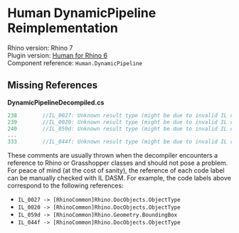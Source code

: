 # Human DynamicPipeline Reimplementation

Rhino version: Rhino 7  
Plugin version: [Human for Rhino 6](https://www.food4rhino.com/en/app/human)  
Component reference: ```Human.DynamicPipeline```

## Missing References

**DynamicPipelineDecompiled.cs**
```C#
238        //IL_0027: Unknown result type (might be due to invalid IL or missing references)
239        //IL_0020: Unknown result type (might be due to invalid IL or missing references)
240        //IL_059d: Unknown result type (might be due to invalid IL or missing references)
...
333        //IL_044f: Unknown result type (might be due to invalid IL or missing references)
```

These comments are usually thrown when the decompiler encounters a reference to Rhino or Grasshopper classes and should not pose a problem. For peace of mind (at the cost of sanity), the reference of each code label can be manually checked with IL DASM. For example, the code labels above correspond to the following references:  
- ```IL_0027 -> [RhinoCommon]Rhino.DocObjects.ObjectType```  
- ```IL_0020 -> [RhinoCommon]Rhino.DocObjects.ObjectType```  
- ```IL_059d -> [RhinoCommon]Rhino.Geometry.BoundingBox```  
- ```IL_044f -> [RhinoCommon]Rhino.DocObjects.ObjectType```  